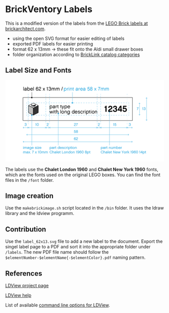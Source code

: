 # BrickVentory Labels

This is a modified version of the labels from the [LEGO Brick labels at brickarchitect.com](https://brickarchitect.com/labels/).

- using the open SVG format for easier editing of labels
- exported PDF labels for easier printing
- format 62 x 13mm -> these fit onto the Aldi small drawer boxes
- folder organization according to [BrickLink catalog categories](http://www.bricklink.com/catalogTree.asp?itemType=P)

## Label Size and Fonts

![label measurements](label-template_62x13.png)

The labels use the **Chalet London 1960** and **Chalet New York 1960** fonts, which are the fonts used on the original LEGO boxes. You can find the font files in the `/font` folder.
## Image creation

Use the `makebrickimage.sh` script located in the `/bin` folder. It uses the ldraw library and the ldview programm.

## Contribution

Use the `label_62x13.svg` file to add a new label to the document. Export the singel label page to a PDF and sort it into the appropriate folder under `/labels`. The new PDF file name should follow the `$elementNumber-$elementName{-$elementColor}.pdf` naming pattern.

## References

[LDView project page](https://tcobbs.github.io/ldview/)

[LDView help](https://trevorsandy.github.io/lpub3d/assets/docs/ldview/Help.html)

List of available [command line options for LDView](https://trevorsandy.github.io/lpub3d/assets/docs/ldview/Help.html#CommandLinePrefs).
